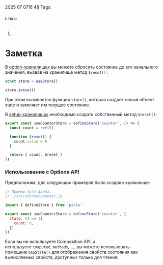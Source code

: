 2025 07 0716 48
Tags: 
###### Links: 
1)
# Заметка
В [option-хранилищах](https://pinia-ru.netlify.app/core-concepts/#option-stores) вы можете сбросить состояние до его начального значения, вызвав на хранилище метод `$reset()` :
```js
const store = useStore()

store.$reset()
```
При этом вызывается функция `state()`, которая создает новый объект state и заменяет им текущее состояние.

В [setup-хранилищах](https://pinia-ru.netlify.app/core-concepts/#setup-stores) необходимо создать собственный метод `$reset()`:
```js
export const useCounterStore = defineStore('counter', () => {
  const count = ref(0)

  function $reset() {
    count.value = 0
  }

  return { count, $reset }
})
```
### Использование с Options API
Предположим, для следующих примеров было создано хранилище:
```js
// Пример пути файла:
// ./src/stores/counter.js

import { defineStore } from 'pinia'

export const useCounterStore = defineStore('counter', {
  state: () => ({
    count: 0,
  }),
})
```
Если вы не используете Composition API, а используете `computed`, `methods`, ..., вы можете использовать помощник `mapState()` для отображения свойств состояния как вычисляемых свойств, доступных только для чтения:
```js

```